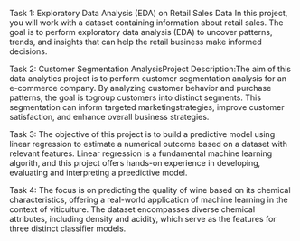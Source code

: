 Task 1: Exploratory Data Analysis (EDA) on Retail Sales Data
In this project, you will work with a dataset containing information about retail sales. The goal is to perform exploratory data analysis (EDA) to uncover patterns, trends, and insights that can help the retail business make informed decisions.

Task 2: Customer Segmentation AnalysisProject Description:The aim of this data analytics project is to perform customer segmentation analysis for an e-commerce company. By analyzing customer behavior and purchase patterns, the goal is togroup customers into distinct segments. This segmentation can inform targeted marketingstrategies, improve customer satisfaction, and enhance overall business strategies.

Task 3:
The objective of this project is to build a predictive model using linear regression to estimate a numerical outcome based on a dataset with relevant features. Linear regression is a fundamental machine learning algorith, and this project offers hands-on experience in developing, evaluating and interpreting a preedictive model.

Task 4: 
The focus is on predicting the quality of wine based on its chemical characteristics, offering a real-world application of machine learning in the context of viticulture. The dataset encompasses diverse chemical attributes, including density and acidity, which serve as the features for three distinct classifier models.



